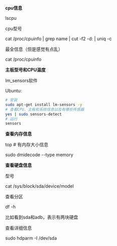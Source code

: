 **cpu信息**

lscpu

cpu型号

cat /proc/cpuinfo | grep name | cut -f2 -d: | uniq -c

最全信息（但是感觉有点乱）

cat /proc/cpuinfo



**主板型号和CPU温度**

lm_sensors软件

Ubuntu:

```sh
# 安装
sudo apt-get install lm-sensors -y
# 查看CPU、主板和系统信息以及有哪些传感器
yes | sudo sensors-detect
# 运行
sensors
```



**查看内存信息**

top  # 有内存大小信息

sudo dmidecode --type memory



**查看硬盘信息**

型号

cat /sys/block/sda/device/model

查看分区

df -h

比如看到sda和adb，表示有两块硬盘

查看详细信息

sudo hdparm -I /dev/sda


